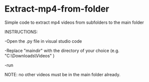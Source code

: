 # Extract-mp4-from-folder
Simple code to extract mp4 videos from subfolders to the main folder

INSTRUCTIONS:

-Open the .py file in visual studio code

-Replace "maindir" with the directory of your choice (e.g. "C:\Downloads\Videos" )

-run



NOTE: no other videos must be in the main folder already.

